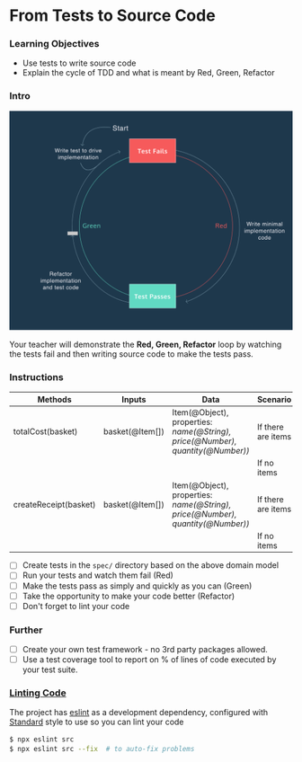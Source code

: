 # From Tests to Source Code

### Learning Objectives
- Use tests to write source code
- Explain the cycle of TDD and what is meant by Red, Green, Refactor

### Intro

![](../_images/red-green-refactor-tdd.webp)

Your teacher will demonstrate the **Red, Green, Refactor** loop by watching the tests fail and then writing source code to make the tests pass.

### Instructions

Methods | Inputs | Data | Scenario | Outputs
------ | ------ | ------ | ----- | -----
totalCost(basket) | basket(@Item[]) | Item(@Object), properties: _name(@String), price(@Number), quantity(@Number))_ | If there are items | @Number
| | | |If no items | @Number (0)
createReceipt(basket) | basket(@Item[]) | Item(@Object), properties: _name(@String), price(@Number), quantity(@Number))_ | If there are items | @String
| | | |If no items | @String

- [ ] Create tests in the `spec/` directory based on the above domain model
- [ ] Run your tests and watch them fail (Red)
- [ ] Make the tests pass as simply and quickly as you can (Green)
- [ ] Take the opportunity to make your code better (Refactor)
- [ ] Don't forget to lint your code

### Further
- [ ] Create your own test framework - no 3rd party packages allowed.
- [ ] Use a test coverage tool to report on % of lines of code executed by your test suite.

### [Linting Code](https://stackoverflow.com/questions/8503559/what-is-linting)

The project has [eslint](https://eslint.org/docs/user-guide/getting-started) as a development dependency, configured with [Standard](https://betterprogramming.pub/comparing-the-top-three-style-guides-and-setting-them-up-with-eslint-98ea0d2fc5b7) style to use so you can lint your code
```sh
$ npx eslint src
$ npx eslint src --fix  # to auto-fix problems
```
